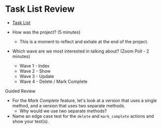 # Task List Review

* [Task List](https://github.com/Ada-C14/task-list)

* How was the project? (5 minutes)
    * This is a moment to reflect and exhale at the end of the project.

* Which wave are we most interested in talking about? (Zoom Poll - 2 minutes)
    * Wave 1 - Index
    * Wave 2 - Show
    * Wave 3 - Update
    * Wave 4 - Delete / Mark Complete


Guided Review
* For the *Mark Complete* feature, let's look at a version that uses a single method, and a version that uses two separate methods.
    * Why would we use two separate methods?
* Name an edge case test for the `delete` and `mark_complete` actions and show your test(s).